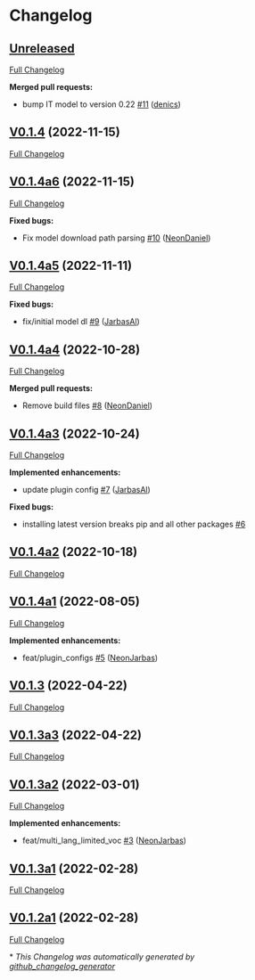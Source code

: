# Changelog

## [Unreleased](https://github.com/OpenVoiceOS/ovos-stt-plugin-vosk/tree/HEAD)

[Full Changelog](https://github.com/OpenVoiceOS/ovos-stt-plugin-vosk/compare/V0.1.4...HEAD)

**Merged pull requests:**

- bump IT model to version 0.22 [\#11](https://github.com/OpenVoiceOS/ovos-stt-plugin-vosk/pull/11) ([denics](https://github.com/denics))

## [V0.1.4](https://github.com/OpenVoiceOS/ovos-stt-plugin-vosk/tree/V0.1.4) (2022-11-15)

[Full Changelog](https://github.com/OpenVoiceOS/ovos-stt-plugin-vosk/compare/V0.1.4a6...V0.1.4)

## [V0.1.4a6](https://github.com/OpenVoiceOS/ovos-stt-plugin-vosk/tree/V0.1.4a6) (2022-11-15)

[Full Changelog](https://github.com/OpenVoiceOS/ovos-stt-plugin-vosk/compare/V0.1.4a5...V0.1.4a6)

**Fixed bugs:**

- Fix model download path parsing [\#10](https://github.com/OpenVoiceOS/ovos-stt-plugin-vosk/pull/10) ([NeonDaniel](https://github.com/NeonDaniel))

## [V0.1.4a5](https://github.com/OpenVoiceOS/ovos-stt-plugin-vosk/tree/V0.1.4a5) (2022-11-11)

[Full Changelog](https://github.com/OpenVoiceOS/ovos-stt-plugin-vosk/compare/V0.1.4a4...V0.1.4a5)

**Fixed bugs:**

- fix/initial model dl [\#9](https://github.com/OpenVoiceOS/ovos-stt-plugin-vosk/pull/9) ([JarbasAl](https://github.com/JarbasAl))

## [V0.1.4a4](https://github.com/OpenVoiceOS/ovos-stt-plugin-vosk/tree/V0.1.4a4) (2022-10-28)

[Full Changelog](https://github.com/OpenVoiceOS/ovos-stt-plugin-vosk/compare/V0.1.4a3...V0.1.4a4)

**Merged pull requests:**

- Remove build files [\#8](https://github.com/OpenVoiceOS/ovos-stt-plugin-vosk/pull/8) ([NeonDaniel](https://github.com/NeonDaniel))

## [V0.1.4a3](https://github.com/OpenVoiceOS/ovos-stt-plugin-vosk/tree/V0.1.4a3) (2022-10-24)

[Full Changelog](https://github.com/OpenVoiceOS/ovos-stt-plugin-vosk/compare/V0.1.4a2...V0.1.4a3)

**Implemented enhancements:**

- update plugin config [\#7](https://github.com/OpenVoiceOS/ovos-stt-plugin-vosk/pull/7) ([JarbasAl](https://github.com/JarbasAl))

**Fixed bugs:**

- installing latest version breaks pip and all other packages [\#6](https://github.com/OpenVoiceOS/ovos-stt-plugin-vosk/issues/6)

## [V0.1.4a2](https://github.com/OpenVoiceOS/ovos-stt-plugin-vosk/tree/V0.1.4a2) (2022-10-18)

[Full Changelog](https://github.com/OpenVoiceOS/ovos-stt-plugin-vosk/compare/V0.1.4a1...V0.1.4a2)

## [V0.1.4a1](https://github.com/OpenVoiceOS/ovos-stt-plugin-vosk/tree/V0.1.4a1) (2022-08-05)

[Full Changelog](https://github.com/OpenVoiceOS/ovos-stt-plugin-vosk/compare/V0.1.3...V0.1.4a1)

**Implemented enhancements:**

- feat/plugin\_configs [\#5](https://github.com/OpenVoiceOS/ovos-stt-plugin-vosk/pull/5) ([NeonJarbas](https://github.com/NeonJarbas))

## [V0.1.3](https://github.com/OpenVoiceOS/ovos-stt-plugin-vosk/tree/V0.1.3) (2022-04-22)

[Full Changelog](https://github.com/OpenVoiceOS/ovos-stt-plugin-vosk/compare/V0.1.3a3...V0.1.3)

## [V0.1.3a3](https://github.com/OpenVoiceOS/ovos-stt-plugin-vosk/tree/V0.1.3a3) (2022-04-22)

[Full Changelog](https://github.com/OpenVoiceOS/ovos-stt-plugin-vosk/compare/V0.1.3a2...V0.1.3a3)

## [V0.1.3a2](https://github.com/OpenVoiceOS/ovos-stt-plugin-vosk/tree/V0.1.3a2) (2022-03-01)

[Full Changelog](https://github.com/OpenVoiceOS/ovos-stt-plugin-vosk/compare/V0.1.3a1...V0.1.3a2)

**Implemented enhancements:**

- feat/multi\_lang\_limited\_voc [\#3](https://github.com/OpenVoiceOS/ovos-stt-plugin-vosk/pull/3) ([NeonJarbas](https://github.com/NeonJarbas))

## [V0.1.3a1](https://github.com/OpenVoiceOS/ovos-stt-plugin-vosk/tree/V0.1.3a1) (2022-02-28)

[Full Changelog](https://github.com/OpenVoiceOS/ovos-stt-plugin-vosk/compare/V0.1.2a1...V0.1.3a1)

## [V0.1.2a1](https://github.com/OpenVoiceOS/ovos-stt-plugin-vosk/tree/V0.1.2a1) (2022-02-28)

[Full Changelog](https://github.com/OpenVoiceOS/ovos-stt-plugin-vosk/compare/0ccda3d8a1f786b3363622d3f6b23acd8c7fe72c...V0.1.2a1)



\* *This Changelog was automatically generated by [github_changelog_generator](https://github.com/github-changelog-generator/github-changelog-generator)*
